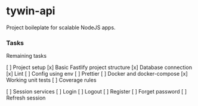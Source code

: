 # tywin-api
Project boileplate for scalable NodeJS apps.

### Tasks
Remaining tasks

[ ] Project setup
  [x] Basic Fastlify project structure
  [x] Database connection
  [x] Lint
  [ ] Config using env
  [ ] Prettier
  [ ] Docker and docker-compose
  [x] Working unit tests
  [ ] Coverage rules

[ ] Session services
  [ ] Login
  [ ] Logout
  [ ] Register
  [ ] Forget password
  [ ] Refresh session

